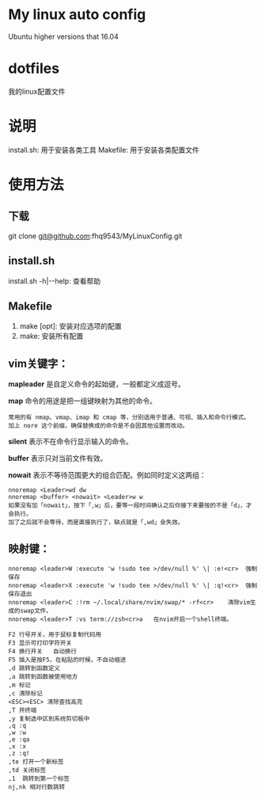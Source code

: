 # My linux auto config
Ubuntu higher versions that 16.04

# dotfiles
我的linux配置文件

# 说明
install.sh: 用于安装各类工具
Makefile: 用于安装各类配置文件

# 使用方法
## 下载
git clone git@github.com:fhq9543/MyLinuxConfig.git

## install.sh
install.sh -h|--help: 查看帮助

## Makefile
1. make [opt]: 安装对应选项的配置
2. make: 安装所有配置

## vim关键字：
**mapleader** 是自定义命令的起始键，一般都定义成逗号。

**map** 命令的用途是把一组键映射为其他的命令。

	常用的有 nmap、vmap、imap 和 cmap 等，分别适用于普通、可视、插入和命令行模式。
	加上 nore 这个前缀，确保替换成的命令是不会因其他设置而改动。
	
**silent** 表示不在命令行显示输入的命令。

**buffer** 表示只对当前文件有效。

**nowait** 表示不等待范围更大的组合匹配。例如同时定义这两组：

	nnoremap <Leader>wd dw
	nnoremap <buffer> <nowait> <Leader>w w	
	如果没有加「nowait」，按下「,w」后，要等一段时间确认之后你接下来要按的不是「d」，才会执行。
	加了之后就不会等待，而是直接执行了，缺点就是「,wd」会失效。
	
## 映射键：
	nnoremap <leader>W :execute 'w !sudo tee >/dev/null %' \| :e!<cr>  强制保存
	nnoremap <leader>X :execute 'w !sudo tee >/dev/null %' \| :q!<cr>  强制保存退出
	nnoremap <leader>C :!rm ~/.local/share/nvim/swap/* -rf<cr>    清除vim生成的swap文件。
	nnoremap <leader>T :vs term://zsh<cr>a   在nvim开启一个shell终端。

	F2 行号开关，用于鼠标复制代码用 
	F3 显示可打印字符开关  
	F4 换行开关   自动换行
	F5 插入是按F5，在粘贴的时候，不自动缩进
	,d 跳转到函数定义
	,a 跳转到函数被使用地方
	,m 标记
	,c 清除标记
	<ESC><ESC> 清除查找高亮
	,T 开终端
	,y 复制选中区到系统剪切板中
	,q :q
	,w :w
	,e :qa
	,x :x
	,z :q!
	,te 打开一个新标签
	,td 关闭标签
	,1  跳转到第一个标签
	nj,nk 相对行数跳转
